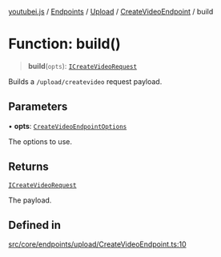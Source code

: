 [youtubei.js](../../../../../../../README.md) / [Endpoints](../../../../../README.md) / [Upload](../../../README.md) / [CreateVideoEndpoint](../README.md) / build

# Function: build()

> **build**(`opts`): [`ICreateVideoRequest`](../../../../../../Types/type-aliases/ICreateVideoRequest.md)

Builds a `/upload/createvideo` request payload.

## Parameters

• **opts**: [`CreateVideoEndpointOptions`](../../../../../../Types/type-aliases/CreateVideoEndpointOptions.md)

The options to use.

## Returns

[`ICreateVideoRequest`](../../../../../../Types/type-aliases/ICreateVideoRequest.md)

The payload.

## Defined in

[src/core/endpoints/upload/CreateVideoEndpoint.ts:10](https://github.com/LuanRT/YouTube.js/blob/305a398158a6cac82e6ef288fed4bf1661c89d52/src/core/endpoints/upload/CreateVideoEndpoint.ts#L10)
